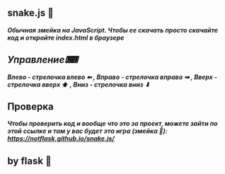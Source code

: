 ## snake.js 🐍
***Обычная змейка на JavaScript. Чтобы ее скачать просто скачайте код и откройте index.html в браузере***

## ***Управление⌨***
***Влево - стрелочка влево ⬅ ,
Вправо - стрелочка вправо ➡ ,
Вверх - стрелочка вверх ⬆ ,
Вниз - стрелочка вниз ⬇***

## Проверка
***Чтобы проверить код и вообще что это за проект, можете зайти по этой ссылке и там у вас будет эта игра (змейка 🐍): https://notflask.github.io/snake.js/***


## by flask 🎀
